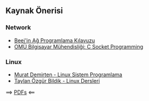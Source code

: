 ## Kaynak Önerisi

### Network
- [Beej'in Ağ Programlama Kılavuzu](http://www.belgeler.org/bgnet/bgnet.html)
- [OMÜ Bilgisayar Mühendisliği: C Socket Programming](https://github.com/ileri/C-Socket-Programming)

### Linux
- [Murat Demirten - Linux Sistem Programlama](https://demirten.gitbooks.io/linux-sistem-programlama/content/)
- [Taylan Özgür Bildik - Linux Dersleri](https://www.linuxdersleri.net/)

==> [PDFs](https://github.com/fkkarakurt/hackedu/tree/main/PDF) <==
